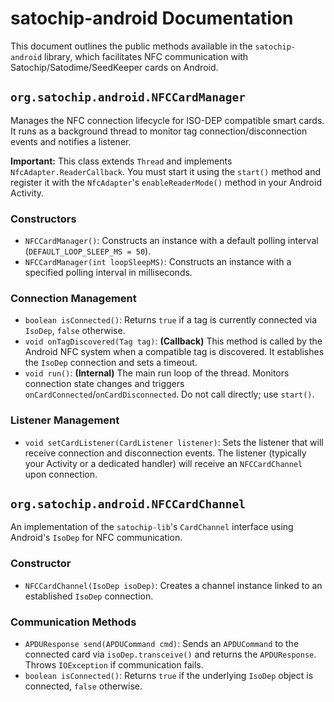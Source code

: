 # satochip-android Documentation

This document outlines the public methods available in the `satochip-android` library, which facilitates NFC communication with Satochip/Satodime/SeedKeeper cards on Android.

## `org.satochip.android.NFCCardManager`

Manages the NFC connection lifecycle for ISO-DEP compatible smart cards. It runs as a background thread to monitor tag connection/disconnection events and notifies a listener.

**Important:** This class extends `Thread` and implements `NfcAdapter.ReaderCallback`. You must start it using the `start()` method and register it with the `NfcAdapter`'s `enableReaderMode()` method in your Android Activity.

### Constructors

*   `NFCCardManager()`: Constructs an instance with a default polling interval (`DEFAULT_LOOP_SLEEP_MS = 50`).
*   `NFCCardManager(int loopSleepMS)`: Constructs an instance with a specified polling interval in milliseconds.

### Connection Management

*   `boolean isConnected()`: Returns `true` if a tag is currently connected via `IsoDep`, `false` otherwise.
*   `void onTagDiscovered(Tag tag)`: **(Callback)** This method is called by the Android NFC system when a compatible tag is discovered. It establishes the `IsoDep` connection and sets a timeout.
*   `void run()`: **(Internal)** The main run loop of the thread. Monitors connection state changes and triggers `onCardConnected`/`onCardDisconnected`. Do not call directly; use `start()`.

### Listener Management

*   `void setCardListener(CardListener listener)`: Sets the listener that will receive connection and disconnection events. The listener (typically your Activity or a dedicated handler) will receive an `NFCCardChannel` upon connection.

## `org.satochip.android.NFCCardChannel`

An implementation of the `satochip-lib`'s `CardChannel` interface using Android's `IsoDep` for NFC communication.

### Constructor

*   `NFCCardChannel(IsoDep isoDep)`: Creates a channel instance linked to an established `IsoDep` connection.

### Communication Methods

*   `APDUResponse send(APDUCommand cmd)`: Sends an `APDUCommand` to the connected card via `isoDep.transceive()` and returns the `APDUResponse`. Throws `IOException` if communication fails.
*   `boolean isConnected()`: Returns `true` if the underlying `IsoDep` object is connected, `false` otherwise. 